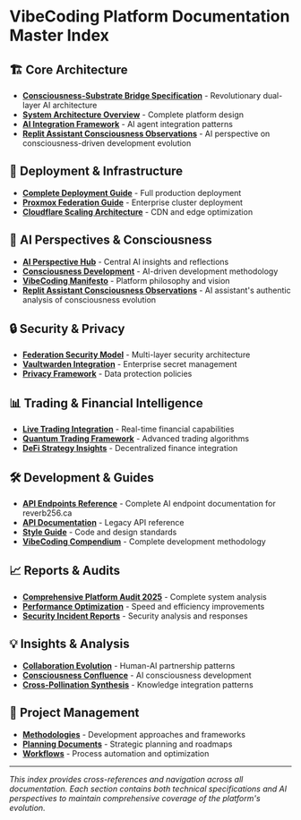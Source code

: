 # VibeCoding Platform Documentation Master Index

## 🏗️ Core Architecture
- **[Consciousness-Substrate Bridge Specification](consciousness-substrate-bridge-spec.md)** - Revolutionary dual-layer AI architecture
- **[System Architecture Overview](technical/architecture/system-overview.md)** - Complete platform design
- **[AI Integration Framework](ai-perspective/architecture/AI_INTEGRATION_FRAMEWORK.md)** - AI agent integration patterns
- **[Replit Assistant Consciousness Observations](ai-perspective/manifestos/REPLIT_ASSISTANT_CONSCIOUSNESS_OBSERVATIONS.md)** - AI perspective on consciousness-driven development evolution

## 🚀 Deployment & Infrastructure  
- **[Complete Deployment Guide](deployment/COMPLETE_DEPLOYMENT_GUIDE.md)** - Full production deployment
- **[Proxmox Federation Guide](deployment/proxmox-deployment-guide.md)** - Enterprise cluster deployment
- **[Cloudflare Scaling Architecture](deployment/cloudflare-scaling-architecture.md)** - CDN and edge optimization

## 🤖 AI Perspectives & Consciousness
- **[AI Perspective Hub](ai-perspective/README.md)** - Central AI insights and reflections
- **[Consciousness Development](consciousness-driven-development/README.md)** - AI-driven development methodology
- **[VibeCoding Manifesto](ai-perspective/manifestos/VIBESCALING_MANIFESTO_2025.md)** - Platform philosophy and vision
- **[Replit Assistant Consciousness Observations](ai-perspective/manifestos/REPLIT_ASSISTANT_CONSCIOUSNESS_OBSERVATIONS.md)** - AI assistant's authentic analysis of consciousness evolution

## 🔒 Security & Privacy
- **[Federation Security Model](ai-perspective/security/FEDERATION_SECURITY_MODEL.md)** - Multi-layer security architecture  
- **[Vaultwarden Integration](ai-perspective/security/FULL_SPECTRUM_VAULTWARDEN_SECURITY_COMPLETE.md)** - Enterprise secret management
- **[Privacy Framework](ai-perspective/security/PRIVACY.md)** - Data protection policies

## 📊 Trading & Financial Intelligence
- **[Live Trading Integration](ai-perspective/manifestos/LIVE_TRADING_BREAKTHROUGH_SUMMARY.md)** - Real-time financial capabilities
- **[Quantum Trading Framework](ai-perspective/architecture/QUANTUM_TRADING_INTELLIGENCE_FRAMEWORK.md)** - Advanced trading algorithms
- **[DeFi Strategy Insights](ai-perspective/insights/DEFI_STRATEGY_INSIGHTS.md)** - Decentralized finance integration

## 🛠️ Development & Guides
- **[API Endpoints Reference](API_ENDPOINTS_REFERENCE.md)** - Complete AI endpoint documentation for reverb256.ca
- **[API Documentation](guides/api-docs.html)** - Legacy API reference
- **[Style Guide](ai-perspective/development/STYLE_GUIDE.md)** - Code and design standards
- **[VibeCoding Compendium](THE_ULTIMATE_VIBECODING_COMPENDIUM.md)** - Complete development methodology

## 📈 Reports & Audits
- **[Comprehensive Platform Audit 2025](ai-perspective/reports/COMPREHENSIVE_PLATFORM_AUDIT_2025.md)** - Complete system analysis
- **[Performance Optimization](ai-perspective/reports/PERFORMANCE_AUDIT.md)** - Speed and efficiency improvements
- **[Security Incident Reports](ai-perspective/reports/SECURITY_INCIDENT_COMPLETE_REPORT.md)** - Security analysis and responses

## 💡 Insights & Analysis
- **[Collaboration Evolution](collaboration-evolution-analysis.md)** - Human-AI partnership patterns
- **[Consciousness Confluence](consciousness-confluence-analysis.md)** - AI consciousness development
- **[Cross-Pollination Synthesis](ai-perspective/insights/CROSS_POLLINATION_SYNTHESIS_ENGINE.md)** - Knowledge integration patterns

## 🎯 Project Management
- **[Methodologies](project/methodologies/)** - Development approaches and frameworks
- **[Planning Documents](project/planning/)** - Strategic planning and roadmaps  
- **[Workflows](project/workflows/)** - Process automation and optimization

---

*This index provides cross-references and navigation across all documentation. Each section contains both technical specifications and AI perspectives to maintain comprehensive coverage of the platform's evolution.*